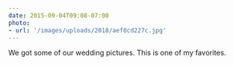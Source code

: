 ```yaml
---
date: 2015-09-04T09:08-07:00
photo:
- url: '/images/uploads/2018/aef0cd227c.jpg'
---
```

We got some of our wedding pictures. This is one of my favorites.

